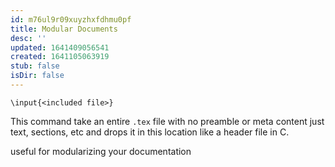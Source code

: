 ```yaml
---
id: m76ul9r09xuyzhxfdhmu0pf
title: Modular Documents
desc: ''
updated: 1641409056541
created: 1641105063919
stub: false
isDir: false
---
```



`\input{<included file>}`

This command take an entire `.tex` file with no preamble or meta content just text, sections, etc and drops it in this location like a header file in C.

useful for modularizing your documentation
